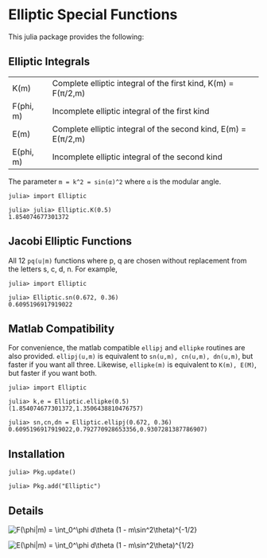 
Elliptic Special Functions
==========================

This julia package provides the following:

Elliptic Integrals
------------------

<table>
  <tr>
    <td>K(m)</td>
    <td>Complete elliptic integral of the first kind, K(m) = F(π/2,m)</td>
  </tr>
  <tr>
    <td>F(phi, m)</td>
    <td>Incomplete elliptic integral of the first kind</td>
  </tr>
  <tr>
    <td>E(m)</td>
    <td>Complete elliptic integral of the second kind, E(m) = E(π/2,m)</td>
  </tr>
  <tr>
    <td>E(phi, m)</td>
    <td>Incomplete elliptic integral of the second kind</td>
  </tr>
</table>

The parameter `m = k^2 = sin(α)^2` where `α` is the modular angle.

```jlcon
julia> import Elliptic

julia> julia> Elliptic.K(0.5)
1.854074677301372
```

Jacobi Elliptic Functions
-------------------------

All 12 `pq(u|m)` functions where p, q are chosen without replacement from
the letters s, c, d, n. For example,

```jlcon
julia> import Elliptic

julia> Elliptic.sn(0.672, 0.36)
0.6095196917919022
```

Matlab Compatibility
--------------------

For convenience, the matlab compatible `ellipj` and `ellipke` routines are
also provided. `ellipj(u,m)` is equivalent to `sn(u,m), cn(u,m), dn(u,m)`,
but faster if you want all three. Likewise, `ellipke(m)` is equivalent to
`K(m), E(M)`, but faster if you want both.

```jlcon
julia> import Elliptic

julia> k,e = Elliptic.ellipke(0.5)
(1.854074677301372,1.3506438810476757)

julia> sn,cn,dn = Elliptic.ellipj(0.672, 0.36)
0.6095196917919022,0.792770928653356,0.9307281387786907)
```

Installation
------------

```jlcon
julia> Pkg.update()

julia> Pkg.add("Elliptic")
```

Details
-------

![F(\phi|m) = \int_0^\phi d\theta (1 - m\sin^2\theta)^{-1/2}](http://mathurl.com/akv49po.png)

![E(\phi|m) = \int_0^\phi d\theta (1 - m\sin^2\theta)^{1/2}](http://mathurl.com/amde52p.png)

